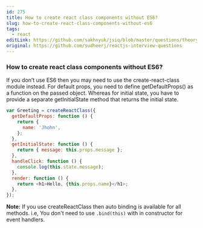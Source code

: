 ```yaml
---
id: 275
title: How to create react class components without ES6?
slug: how-to-create-react-class-components-without-es6
tags:
  - react
editLink: https://github.com/sakhnyuk/jsiq/blob/master/questions/theory/react/275.md
original: https://github.com/sudheerj/reactjs-interview-questions
---
```


### How to create react class components without ES6?

If you don’t use ES6 then you may need to use the create-react-class module instead. For default props, you need to define getDefaultProps() as a function on the passed object. Whereas for initial state, you have to provide a separate getInitialState method that returns the initial state.

```javascript
var Greeting = createReactClass({
  getDefaultProps: function () {
    return {
      name: 'Jhohn',
    };
  },
  getInitialState: function () {
    return { message: this.props.message };
  },
  handleClick: function () {
    console.log(this.state.message);
  },
  render: function () {
    return <h1>Hello, {this.props.name}</h1>;
  },
});
```

**Note:** If you use createReactClass then auto binding is available for all methods. i.e, You don't need to use `.bind(this)` with in constructor for event handlers.